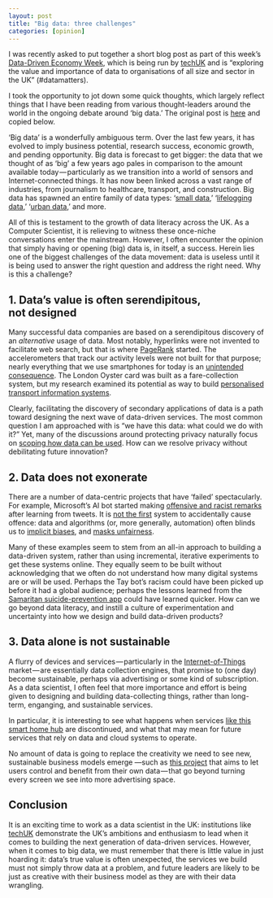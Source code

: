 ```yaml
---
layout: post
title: "Big data: three challenges"
categories: [opinion]
---
```


I was recently asked to put together a short blog post as part of this week’s [Data-Driven Economy Week](http://www.techuk.org/insights/news/item/8256-welcome-to-techuk-s-data-driven-economy-week), which is being run by [techUK](http://www.techuk.org) and is “exploring the value and importance of data to organisations of all size and sector in the UK” (#datamatters).

I took the opportunity to jot down some quick thoughts, which largely reflect things that I have been reading from various thought-leaders around the world in the ongoing debate around ‘big data.’ The original post is [here](https://www.techuk.org/insights/opinions/item/8306-dr-neal-lathia-big-data-three-challenges) and copied below.

‘Big data’ is a wonderfully ambiguous term. Over the last few years, it has evolved to imply business potential, research success, economic growth, and pending opportunity. Big data is forecast to get bigger: the data that we thought of as ‘big’ a few years ago pales in comparison to the amount available today — particularly as we transition into a world of sensors and Internet-connected things. It has now been linked across a vast range of industries, from journalism to healthcare, transport, and construction. Big data has spawned an entire family of data types: ‘[small data](http://www.theguardian.com/news/datablog/2013/apr/25/forget-big-data-small-data-revolution),’ ‘[lifelogging data](http://techcrunch.com/tag/lifelogging/),’ ‘[urban data](http://www.economist.com/news/21566408-cities-will-become-smarter-different-ways-many-people-expected-mining-urban-data),’ and more.

All of this is testament to the growth of data literacy across the UK. As a Computer Scientist, it is relieving to witness these once-niche conversations enter the mainstream. However, I often encounter the opinion that simply having or opening (big) data is, in itself, a success. Herein lies one of the biggest challenges of the data movement: data is useless until it is being used to answer the right question and address the right need. Why is this a challenge?

## 1. Data’s value is often serendipitous, not designed
Many successful data companies are based on a serendipitous discovery of an _alternative_ usage of data. Most notably, hyperlinks were not invented to facilitate web search, but that is where [PageRank](https://en.wikipedia.org/wiki/PageRank) started. The accelerometers that track our activity levels were not built for that purpose; nearly everything that we use smartphones for today is an [unintended consequence](https://www.quora.com/What-will-be-the-most-important-unintended-consequence-of-smartphone-adoption-that-we-haven%E2%80%99t-seen-yet/answer/Neal-Lathia). The London Oyster card was built as a fare-collection system, but my research examined its potential as way to build [personalised transport information systems](http://www.bbc.co.uk/news/uk-england-london-13389363).

Clearly, facilitating the discovery of secondary applications of data is a path toward designing the next wave of data-driven services. The most common question I am approached with is “we have this data: what could we do with it?” Yet, many of the discussions around protecting privacy naturally focus on [scoping how data can be used](https://medium.com/message/what-is-privacy-5ed72c66aa86#.f7y1y1ubu). How can we resolve privacy without debilitating future innovation?

## 2. Data does not exonerate
There are a number of data-centric projects that have ‘failed’ spectacularly. For example, Microsoft’s AI bot started making [offensive and racist remarks](http://techcrunch.com/2016/03/24/microsoft-silences-its-new-a-i-bot-tay-after-twitter-users-teach-it-racism/) after learning from tweets. It is [not the first](https://medium.com/@dtunkelang/our-ai-children-need-supervision-7c55589f4d0#.qxoua9g01) system to accidentally cause offence: data and algorithms (or, more generally, automation) often blinds us to [implicit biases](http://www.theatlantic.com/technology/archive/2016/04/how-big-data-harms-poor-communities/477423/), and [masks unfairness](https://medium.com/keep-learning-keep-growing/getting-uncomfortable-with-data-7339e27adf6f#.osk4sf54y).

Many of these examples seem to stem from an all-in approach to building a data-driven system, rather than using incremental, iterative experiments to get these systems online. They equally seem to be built without acknowledging that we often do not understand how many digital systems are or will be used. Perhaps the Tay bot’s racism could have been picked up before it had a global audience; perhaps the lessons learned from the [Samaritan suicide-prevention app](http://www.wired.co.uk/news/archive/2014-11/10/samaritans-radar-twitter-app-pulled) could have learned quicker. How can we go beyond data literacy, and instill a culture of experimentation and uncertainty into how we design and build data-driven products?

## 3. Data alone is not sustainable
A flurry of devices and services — particularly in the [Internet-of-Things](https://medium.com/internet-of-shit/the-internet-of-things-has-a-dirty-little-secret-28bce2d412b2#.873rn3cma) market — are essentially data collection engines, that promise to (one day) become sustainable, perhaps via advertising or some kind of subscription. As a data scientist, I often feel that more importance and effort is being given to designing and building data-collecting things, rather than long-term, enganging, and sustainable services.

In particular, it is interesting to see what happens when services [like this smart home hub](http://www.wired.com/2016/04/nests-hub-shutdown-proves-youre-crazy-buy-internet-things/) are discontinued, and what that may mean for future services that rely on data and cloud systems to operate.

No amount of data is going to replace the creativity we need to see new, sustainable business models emerge —such as [this project](https://www.indiegogo.com/projects/hat-claim-your-data-organise-visualise-control--3#/) that aims to let users control and benefit from their own data — that go beyond turning every screen we see into more advertising space.

## Conclusion
It is an exciting time to work as a data scientist in the UK: institutions like [techUK](https://www.techuk.org/) demonstrate the UK’s ambitions and enthusiasm to lead when it comes to building the next generation of data-driven services. However, when it comes to big data, we must remember that there is little value in just hoarding it: data’s true value is often unexpected, the services we build must not simply throw data at a problem, and future leaders are likely to be just as creative with their business model as they are with their data wrangling.